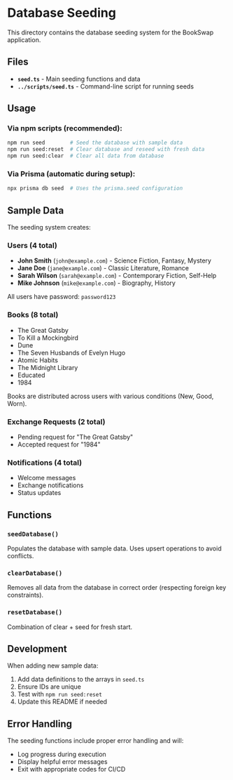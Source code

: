 # Database Seeding

This directory contains the database seeding system for the BookSwap application.

## Files

- **`seed.ts`** - Main seeding functions and data
- **`../scripts/seed.ts`** - Command-line script for running seeds

## Usage

### Via npm scripts (recommended):

```bash
npm run seed        # Seed the database with sample data
npm run seed:reset  # Clear database and reseed with fresh data
npm run seed:clear  # Clear all data from database
```

### Via Prisma (automatic during setup):

```bash
npx prisma db seed  # Uses the prisma.seed configuration
```

## Sample Data

The seeding system creates:

### Users (4 total)
- **John Smith** (`john@example.com`) - Science Fiction, Fantasy, Mystery
- **Jane Doe** (`jane@example.com`) - Classic Literature, Romance  
- **Sarah Wilson** (`sarah@example.com`) - Contemporary Fiction, Self-Help
- **Mike Johnson** (`mike@example.com`) - Biography, History

All users have password: `password123`

### Books (8 total)
- The Great Gatsby
- To Kill a Mockingbird  
- Dune
- The Seven Husbands of Evelyn Hugo
- Atomic Habits
- The Midnight Library
- Educated
- 1984

Books are distributed across users with various conditions (New, Good, Worn).

### Exchange Requests (2 total)
- Pending request for "The Great Gatsby"
- Accepted request for "1984"

### Notifications (4 total)
- Welcome messages
- Exchange notifications
- Status updates

## Functions

### `seedDatabase()`
Populates the database with sample data. Uses upsert operations to avoid conflicts.

### `clearDatabase()`
Removes all data from the database in correct order (respecting foreign key constraints).

### `resetDatabase()`
Combination of clear + seed for fresh start.

## Development

When adding new sample data:

1. Add data definitions to the arrays in `seed.ts`
2. Ensure IDs are unique
3. Test with `npm run seed:reset`
4. Update this README if needed

## Error Handling

The seeding functions include proper error handling and will:
- Log progress during execution
- Display helpful error messages
- Exit with appropriate codes for CI/CD
